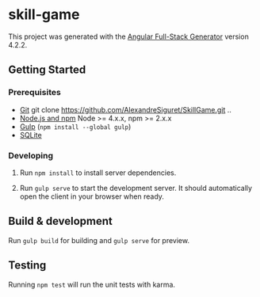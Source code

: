# skill-game

This project was generated with the [Angular Full-Stack Generator](https://github.com/DaftMonk/generator-angular-fullstack) version 4.2.2.

## Getting Started

### Prerequisites

- [Git](https://git-scm.com/)
	git clone https://github.com/AlexandreSiguret/SkillGame.git
	..
- [Node.js and npm](nodejs.org) Node >= 4.x.x, npm >= 2.x.x
- [Gulp](http://gulpjs.com/) (`npm install --global gulp`)
- [SQLite](https://www.sqlite.org/quickstart.html)

### Developing

1. Run `npm install` to install server dependencies.

2. Run `gulp serve` to start the development server. It should automatically open the client in your browser when ready.

## Build & development

Run `gulp build` for building and `gulp serve` for preview.

## Testing

Running `npm test` will run the unit tests with karma.
